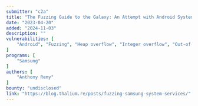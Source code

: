 ```yaml
---
submitter: "c2a"
title: "The Fuzzing Guide to the Galaxy: An Attempt with Android System Services"
date: "2023-04-20"
added: "2024-11-03"
description: ""
vulnerabilities: [
    "Android", "Fuzzing", "Heap overflow", "Integer overflow", "Out-of-bounds Write", "Memory corruption", "Local Privilege Escalation"
]
programs: [
    "Samsung"
]
authors: [
    "Anthony Remy"
]
bounty: "undisclosed"
link: "https://blog.thalium.re/posts/fuzzing-samsung-system-services/"
---
```





